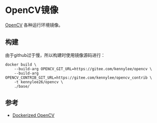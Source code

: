 # OpenCV镜像

[OpenCV](https://opencv.org/) 各种运行环境镜像。

## 构建

由于github过于慢，所以构建时使用镜像源码进行：

```
docker build \
	--build-arg OPENCV_GIT_URL=https://gitee.com/kennylee/opencv \
	--build-arg  OPENCV_CONTRIB_GIT_URL=https://gitee.com/kennylee/opencv_contrib \
	-t kennylee26/opencv \
	./base/
```

## 参考

* [Dockerized OpenCV](https://gitlab.com/docker-hub/opencv)

